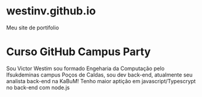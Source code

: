 # westinv.github.io
Meu site de portifolio


# Curso GitHub Campus Party

Sou Victor Westim sou formado Engeharia da Computação pelo Ifsukdeminas campus Poços de Caldas, sou dev back-end, atualmente seu analista back-end na KaBuM!
Tenho maior aptição em javascript/Typescrypt no back-end com node.js
